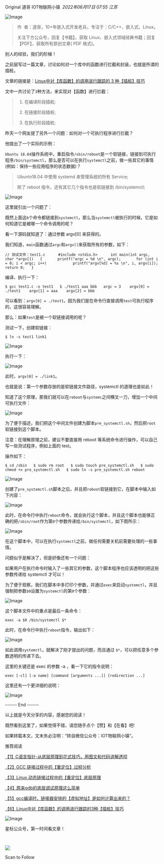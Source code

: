 # 

Original 道哥 IOT物联网小镇  _2022年06月17日 07:55_ _江苏_

![Image](https://mmbiz.qpic.cn/mmbiz_gif/WC13ibsIvG3Y8MTyd4ia2QsjDhz1XzpjgOxWRlefNadnEbZvYFK9nVKjbjgTDZPibD2CTpglrCicGpyvBeZlSJtJRQ/640?wx_fmt=gif&tp=webp&wxfrom=5&wx_lazy=1)

> 作  者：道哥，10+年嵌入式开发老兵，专注于：C/C++、嵌入式、Linux。
> 
> 关注下方公众号，回复【书籍】，获取 Linux、嵌入式领域经典书籍；回复【PDF】，获取所有原创文章( PDF 格式)。

  

别人的经验，我们的阶梯！

之前层写过一篇文章，讨论如何对一个库中的函数进行拦截和封装，也就是所谓的插桩。

文章的链接是：[Linux中对【库函数】的调用进行跟踪的 3 种【插桩】技巧](https://mp.weixin.qq.com/s?__biz=MzA3MzAwODYyNQ==&mid=2247487152&idx=1&sn=e5cf23a6de4995ba32058423f4edbb2f&scene=21#wechat_redirect)

文中一共讨论了`3`种方法，来实现对【函数】进行拦截：

> 1. 在编译阶段插桩;
>     
> 2. 在链接阶段插桩;
>     
> 3. 在执行阶段插桩;
>     

昨天一个网友提了另外一个问题：如何对一个可执行程序进行拦截？

他提出了一个实际的示例：

`Ubuntu 18.04`操作系统中，重启指令`/sbin/reboot`是一个软链接，链接到可执行程序`/bin/systemctl`，那么是否可以在执行`systemctl`之前，做一些其它的事情(例如：保持一些应用程序的状态数据)？

> Ubuntn18.04 中使用 systemd 来管理系统的所有 Service;
> 
> 除了 reboot 指令，还有其它几个指令也是软链接到 /bin/systemctl;

![Image](https://mmbiz.qpic.cn/mmbiz_png/WC13ibsIvG3Y8MTyd4ia2QsjDhz1XzpjgORELibZEdm1TOiaDnyNib054FBg4V0UWO0w8MaU0QmicUXNz0HQ6f7XYe2g/640?wx_fmt=png&tp=webp&wxfrom=5&wx_lazy=1&wx_co=1)

这里就引出一个问题了：

既然上面这`6`个命令都链接到`systemctl`，那么当`systemctl`被执行的时候，它是如何知道它是被哪一个命令调用的呢？

看一下源码就知道了：通过参数 argv[0] 来获得的。

我们知道，`main`函数通过`argc`和`argv[]`来获取所有的参数，如下：

`// 测试文件：test1.c      #include <stdio.h>      int main(int argc, char *argv[])   {       printf("argc = %d \n", argc);       for (int i = 0; i < argc; i++)            printf("argv[%d] = %s \n", i, argv[i]);       return 0;   }   `

编译、执行一下：

`$ gcc test1.c -o test1   $ ./test1 aaa bbb   argc = 3    argv[0] = ./test1    argv[1] = aaa    argv[2] = bbb   `

可以看到：`argv[0] = ./test1`，因为我们是在命令行直接调用`test`可执行程序的，这很容易理解。

那么：如果`test`是被一个软链接调用的呢？

测试一下，创建软链接：

`$ ln -s test1 link1   `

![Image](https://mmbiz.qpic.cn/mmbiz_png/WC13ibsIvG3Y8MTyd4ia2QsjDhz1XzpjgO9qpp5A5wfR8eY87cyZLBHicXfoqFibZNNtdrpcr8W4C44FhAYZnBOPog/640?wx_fmt=png&tp=webp&wxfrom=5&wx_lazy=1&wx_co=1)

执行一下：

![Image](https://mmbiz.qpic.cn/mmbiz_png/WC13ibsIvG3Y8MTyd4ia2QsjDhz1XzpjgOvibZ2Tl8pFyV9PhhicJMvpleoCCDrbDK2ZmeK7d7SF5iaUbZZ5vpfiaaDQ/640?wx_fmt=png&tp=webp&wxfrom=5&wx_lazy=1&wx_co=1)

此时，`argv[0] = ./link1`。

也就是说：第一个参数存放的是软链接文件路径，systemctl 的道理也是如此！

知道了这个原理，那我们就可以在`reboot`与`systemc`之间横叉一刀，增加一个中间可执行文件：

![Image](https://mmbiz.qpic.cn/mmbiz_png/WC13ibsIvG3Y8MTyd4ia2QsjDhz1XzpjgOWB91tZDHrMuPkxAmd5hYwibb1srHaib0xFrlf2Qksrbp6ibYoSMso1EmQ/640?wx_fmt=png&tp=webp&wxfrom=5&wx_lazy=1&wx_co=1)

为了便于描述，我们把这个中间文件创建为脚本`pre_systemctl.sh`，然后把`root`软链接到这个脚本。

注意：在理解原理之前，建议不要直接用 reboot 等系统命令进行操作，可以自己写一些测试程序，例如上面的 test。

操作如下：

`$ cd /sbin   $ sudo rm root   $ sudo touch pre_systemctl.sh   $ sudo chmod +x pre_systemctl.sh   $ sudo ln -s pre_systemctl.sh reboot   `

![Image](https://mmbiz.qpic.cn/mmbiz_png/WC13ibsIvG3Y8MTyd4ia2QsjDhz1XzpjgO35AybKpEHZxAibYwzubcVCPBC50aeJwgiczJXdpZTYnIjtqCNJVHs6Dg/640?wx_fmt=png&tp=webp&wxfrom=5&wx_lazy=1&wx_co=1)

创建了`pre_systemctl.sh`脚本之后，并且把`reboot`软链接到它，在脚本中输入如下内容：

![Image](https://mmbiz.qpic.cn/mmbiz_png/WC13ibsIvG3Y8MTyd4ia2QsjDhz1XzpjgOlkKf06eUwial9icZfzDgOmDqbRgQhXGpAAe8Hcmqeic4ia06Ssu3Dla9mg/640?wx_fmt=png&tp=webp&wxfrom=5&wx_lazy=1&wx_co=1)

此时，在命令行中执行`reboot`命令，就会执行这个脚本，并且这个脚本也能够正确的把`/sbin/root`作为第`0`个参数传递给`/bin/systemctl`，如下图所示：

![Image](https://mmbiz.qpic.cn/mmbiz_png/WC13ibsIvG3Y8MTyd4ia2QsjDhz1XzpjgOJNia3vDjuXh0zgNbQ1HdJMe3CFmhLDoPox9pqnu5w4RyGsbCic0siatIw/640?wx_fmt=png&tp=webp&wxfrom=5&wx_lazy=1&wx_co=1)

在这个脚本中，可以在执行`systemctl`之前，做任何需要关机前需要处理的一些事情。

问题似乎是解决了，但是好像还有一个问题：

如果用户在执行命令时输入了一些其它的参数，这个脚本程序也应该透明的把这些参数传递给 systemctl 才可以！

为了便于观察，我们在脚本中多打印个参数，并通过`exec`来启动`systemctl`，并且强制把参数`$0`设置为`systemctl`的第`0`个参数：

![Image](https://mmbiz.qpic.cn/mmbiz_png/WC13ibsIvG3Y8MTyd4ia2QsjDhz1XzpjgO0VibAhI8vKfUQOOibRiaFH507c8L7UlqZp1RHgPpk7GgdsiaDs0uaVlBmQ/640?wx_fmt=png&tp=webp&wxfrom=5&wx_lazy=1&wx_co=1)

这个脚本文件中的重点是最后一条命令：

`exec -a $0 /bin/systemctl $*   `

此时，在命令行中执行`reboot`指令，输出如下：

![Image](https://mmbiz.qpic.cn/mmbiz_png/WC13ibsIvG3Y8MTyd4ia2QsjDhz1XzpjgOW0z19fUG9EibgMOmCibJWSVB2CprddAvze1yH08Ypg9uY7jlKcNcCqng/640?wx_fmt=png&tp=webp&wxfrom=5&wx_lazy=1&wx_co=1)

如此调用`systemctl`，就解决了刚才提出的问题，而且通过 `$*`，可以把任意多个参数透明的传递下去。

这里的关键还是 exec 的参数 -a ，看一下它的指令说明：

`exec [-cl] [-a name] [command [arguments ...]] [redirection ...]   `

这里还有一个更详细的说明：

![Image](https://mmbiz.qpic.cn/mmbiz_png/WC13ibsIvG3Y8MTyd4ia2QsjDhz1XzpjgOibrOeZvqsNvfYfGzDGiaItOtN6oiaiaGGvTlalibr94h3VFOwxCzV6PXjibA/640?wx_fmt=png&tp=webp&wxfrom=5&wx_lazy=1&wx_co=1)

  

------ End ------

  

以上就是今天分享的内容，感谢您的阅读！

既然看到这里了，如果觉得不错，请您随手点个【赞】和【在看】吧!

如果转载本文，文末务必注明：“转自微信公众号：IOT物联网小镇”。

  

推荐阅读  

[【1】C语言指针-从底层原理到花式技巧，用图文和代码讲解透彻](https://mp.weixin.qq.com/s?__biz=MzA3MzAwODYyNQ==&mid=2247484230&idx=1&sn=da68a36ddeb0dcab1b4ed685130ccf2e&scene=21#wechat_redirect)

[【2】GCC 链接过程中的【重定位】过程分析](https://mp.weixin.qq.com/s?__biz=MzA3MzAwODYyNQ==&mid=2247487353&idx=1&sn=533701348cbdf80ed48aee2195312d92&scene=21#wechat_redirect)

[【3】Linux 动态链接过程中的【重定位】底层原理](https://mp.weixin.qq.com/s?__biz=MzA3MzAwODYyNQ==&mid=2247487393&idx=1&sn=0b31d24d6bd182a26f1b04a3483646d7&scene=21#wechat_redirect)

[【4】原来gdb的底层调试原理这么简单](https://mp.weixin.qq.com/s?__biz=MzA3MzAwODYyNQ==&mid=2247483851&idx=1&sn=653c764eb480dff47eee96403ec5f821&scene=21#wechat_redirect)

[【5】gcc编译时，链接器安排的【虚拟地址】是如何计算出来的？](https://mp.weixin.qq.com/s?__biz=MzA3MzAwODYyNQ==&mid=2247487318&idx=1&sn=571f25a1d1fa62f906590053d959001a&scene=21#wechat_redirect)

[【6】Linux中对【库函数】的调用进行跟踪的3种【插桩】技巧](https://mp.weixin.qq.com/s?__biz=MzA3MzAwODYyNQ==&mid=2247487152&idx=1&sn=e5cf23a6de4995ba32058423f4edbb2f&scene=21#wechat_redirect)

  

![Image](https://mmbiz.qpic.cn/mmbiz/WC13ibsIvG3Y8MTyd4ia2QsjDhz1XzpjgO2pHiblXVOpibDojdhad1hKASFouuT2W0uyYPict30mGNeWEz8uooicygJA/640?wx_fmt=bmp&tp=webp&wxfrom=5&wx_lazy=1&wx_co=1)

星标公众号，第一时间看文章！

  

  

​

![](https://mp.weixin.qq.com/rr?timestamp=1727516797&src=11&ver=1&signature=vTjFqx4nK-bb5xX52UiEZfoT-h5pWuaLWlJHOj-bwaypZWfjFik0-LGhvNXajI8RjHpLkKfeCw4iATqrbHPf2SSyUXVPzYZaRd0txYe46oY=)

Scan to Follow